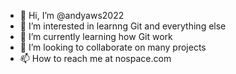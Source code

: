 - 👋 Hi, I’m @andyaws2022
- 👀 I’m interested in learnng Git and everything else
- 🌱 I’m currently learning how Git work
- 💞️ I’m looking to collaborate on many projects
- 📫 How to reach me at nospace.com

<!---
andyaws2022/andyaws2022 is a ✨ special ✨ repository because its `README.md` (this file) appears on your GitHub profile.
You can click the Preview link to take a look at your changes.
--->
